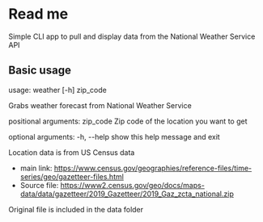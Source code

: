 # Read me
Simple CLI app to pull and display data from the National Weather Service API

## Basic usage
usage: weather [-h] zip_code

Grabs weather forecast from National Weather Service

positional arguments:
  zip_code    Zip code of the location you want to get

optional arguments:
  -h, --help  show this help message and exit
 
Location data is from US Census data
* main link: https://www.census.gov/geographies/reference-files/time-series/geo/gazetteer-files.html
* Source file: https://www2.census.gov/geo/docs/maps-data/data/gazetteer/2019_Gazetteer/2019_Gaz_zcta_national.zip

Original file is included in the data folder
